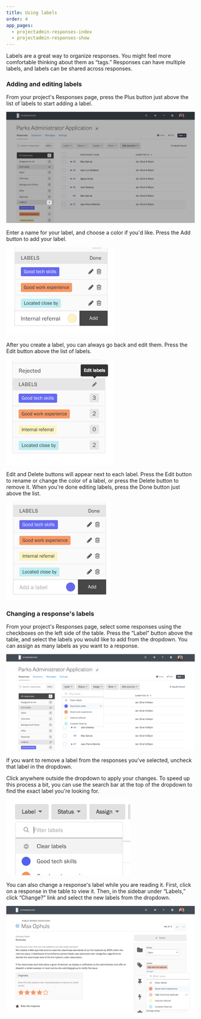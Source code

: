 ```yaml
---
title: Using labels
order: 4
app_pages:
  - projectadmin-responses-index
  - projectadmin-responses-show
---
```


Labels are a great way to organize responses. You might feel more comfortable thinking about them as &ldquo;tags.&rdquo; Responses can have multiple labels, and labels can be shared across responses.

### Adding and editing labels

From your project's Responses page, press the Plus button just above the list of labels to start adding a label.

![Button to add labels.](../images/label_1.png)

Enter a name for your label, and choose a color if you'd like. Press the Add button to add your label.

![Specifying a name and color for your label.](../images/label_2.png)

After you create a label, you can always go back and edit them. Press the Edit button above the list of labels.

![Button to edit labels.](../images/label_3.png)

Edit and Delete buttons will appear next to each label. Press the Edit button to rename or change the color of a label, or press the Delete button to remove it. When you're done editing labels, press the Done button just above the list.

![Mode for editing labels.](../images/label_4.png)

### Changing a response's labels

From your project's Responses page, select some responses using the checkboxes on the left side of the table. Press the &ldquo;Label&rdquo; button above the table, and select the labels you would like to add from the dropdown. You can assign as many labels as you want to a response.

![Changing labels from the Responses page.](../images/label_5.png)

If you want to remove a label from the responses you've selected, uncheck that label in the dropdown.

Click anywhere outside the dropdown to apply your changes. To speed up this process a bit, you can use the search bar at the top of the dropdown to find the exact label you're looking for.

![Searching for a label.](../images/search_label.gif)

You can also change a response's label while you are reading it. First, click on a response in the table to view it. Then, in the sidebar under &ldquo;Labels,&rdquo; click &ldquo;Change?&rdquo; link and select the new labels from the dropdown.

![Changing the labels of one response.](../images/label_6.png)

